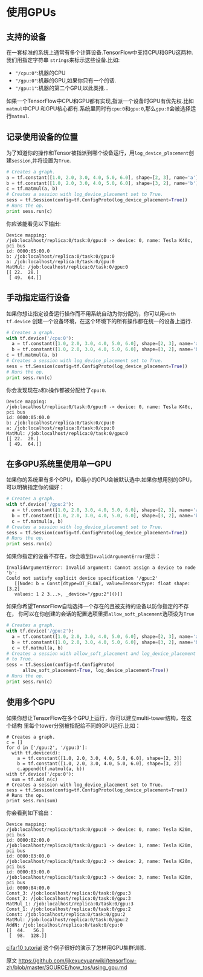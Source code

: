 # 使用GPUs <a class="md-anchor" id="AUTOGENERATED-using-gpus"></a>

## 支持的设备 <a class="md-anchor" id="AUTOGENERATED-supported-devices"></a>

在一套标准的系统上通常有多个计算设备.TensorFlow中支持CPU和GPU这两种.我们用指定字符串
`strings`来标示这些设备.比如:

*  `"/cpu:0"`:机器的CPU
*  `"/gpu:0"`:机器的GPU,如果你只有一个的话.
*  `"/gpu:1"`:机器的第二个GPU,以此类推...

如果一个TensorFlow中CPU和GPU都有实现,指派一个设备时GPU有优先权.比如`matmul`中CPU
和GPU核心都有.系统里同时有`cpu:0`和`gpu:0`,那么`gpu:0`会被选择运行`matmul`.

## 记录使用设备的位置 <a class="md-anchor" id="AUTOGENERATED-logging-device-placement"></a>

为了知道你的操作和Tensor被指派到哪个设备运行，用`log_device_placement`创建`session`,并将设置为`True`.

```python
# Creates a graph.
a = tf.constant([1.0, 2.0, 3.0, 4.0, 5.0, 6.0], shape=[2, 3], name='a')
b = tf.constant([1.0, 2.0, 3.0, 4.0, 5.0, 6.0], shape=[3, 2], name='b')
c = tf.matmul(a, b)
# Creates a session with log_device_placement set to True.
sess = tf.Session(config=tf.ConfigProto(log_device_placement=True))
# Runs the op.
print sess.run(c)
```

你应该能看见以下输出:

```
Device mapping:
/job:localhost/replica:0/task:0/gpu:0 -> device: 0, name: Tesla K40c, pci bus
id: 0000:05:00.0
b: /job:localhost/replica:0/task:0/gpu:0
a: /job:localhost/replica:0/task:0/gpu:0
MatMul: /job:localhost/replica:0/task:0/gpu:0
[[ 22.  28.]
 [ 49.  64.]]

```

## 手动指定运行设备 <a class="md-anchor" id="AUTOGENERATED-manual-device-placement"></a>

如果你想让指定设备运行操作而不用系统自动为你分配的，你可以用`with tf.device`
创建一个设备环境，在这个环境下的所有操作都在统一的设备上运行.

```python
# Creates a graph.
with tf.device('/cpu:0'):
  a = tf.constant([1.0, 2.0, 3.0, 4.0, 5.0, 6.0], shape=[2, 3], name='a')
  b = tf.constant([1.0, 2.0, 3.0, 4.0, 5.0, 6.0], shape=[3, 2], name='b')
c = tf.matmul(a, b)
# Creates a session with log_device_placement set to True.
sess = tf.Session(config=tf.ConfigProto(log_device_placement=True))
# Runs the op.
print sess.run(c)
```

你会发现现在`a`和`b`操作都被分配给了`cpu:0`.

```
Device mapping:
/job:localhost/replica:0/task:0/gpu:0 -> device: 0, name: Tesla K40c, pci bus
id: 0000:05:00.0
b: /job:localhost/replica:0/task:0/cpu:0
a: /job:localhost/replica:0/task:0/cpu:0
MatMul: /job:localhost/replica:0/task:0/gpu:0
[[ 22.  28.]
 [ 49.  64.]]
```

## 在多GPU系统里使用单一GPU<a class="md-anchor" id="AUTOGENERATED-using-a-single-gpu-on-a-multi-gpu-system"></a>

如果你的系统里有多个GPU，ID最小的GPU会被默认选中.如果你想用别的GPU，
可以明确指定你的偏好：

```python
# Creates a graph.
with tf.device('/gpu:2'):
  a = tf.constant([1.0, 2.0, 3.0, 4.0, 5.0, 6.0], shape=[2, 3], name='a')
  b = tf.constant([1.0, 2.0, 3.0, 4.0, 5.0, 6.0], shape=[3, 2], name='b')
  c = tf.matmul(a, b)
# Creates a session with log_device_placement set to True.
sess = tf.Session(config=tf.ConfigProto(log_device_placement=True))
# Runs the op.
print sess.run(c)
```

如果你指定的设备不存在，你会收到`InvalidArgumentError`提示：

```
InvalidArgumentError: Invalid argument: Cannot assign a device to node 'b':
Could not satisfy explicit device specification '/gpu:2'
   [[Node: b = Const[dtype=DT_FLOAT, value=Tensor<type: float shape: [3,2]
   values: 1 2 3...>, _device="/gpu:2"]()]]
```

如果你希望TensorFlow自动选择一个存在的且被支持的设备以防你指定的不存在，
你可以在你创建的会话的配置选项里把`allow_soft_placement`选项设为`True`

```python
# Creates a graph.
with tf.device('/gpu:2'):
  a = tf.constant([1.0, 2.0, 3.0, 4.0, 5.0, 6.0], shape=[2, 3], name='a')
  b = tf.constant([1.0, 2.0, 3.0, 4.0, 5.0, 6.0], shape=[3, 2], name='b')
  c = tf.matmul(a, b)
# Creates a session with allow_soft_placement and log_device_placement set
# to True.
sess = tf.Session(config=tf.ConfigProto(
      allow_soft_placement=True, log_device_placement=True))
# Runs the op.
print sess.run(c)
```

## 使用多个GPU <a class="md-anchor" id="AUTOGENERATED-using-multiple-gpus"></a>

如果你想让TensorFlow在多个GPU上运行，你可以建立multi-tower结构，在这个结构
里每个tower分别被指配给不同的GPU运行.比如：

```
# Creates a graph.
c = []
for d in ['/gpu:2', '/gpu:3']:
  with tf.device(d):
    a = tf.constant([1.0, 2.0, 3.0, 4.0, 5.0, 6.0], shape=[2, 3])
    b = tf.constant([1.0, 2.0, 3.0, 4.0, 5.0, 6.0], shape=[3, 2])
    c.append(tf.matmul(a, b))
with tf.device('/cpu:0'):
  sum = tf.add_n(c)
# Creates a session with log_device_placement set to True.
sess = tf.Session(config=tf.ConfigProto(log_device_placement=True))
# Runs the op.
print sess.run(sum)
```

你会看到如下输出：

```
Device mapping:
/job:localhost/replica:0/task:0/gpu:0 -> device: 0, name: Tesla K20m, pci bus
id: 0000:02:00.0
/job:localhost/replica:0/task:0/gpu:1 -> device: 1, name: Tesla K20m, pci bus
id: 0000:03:00.0
/job:localhost/replica:0/task:0/gpu:2 -> device: 2, name: Tesla K20m, pci bus
id: 0000:83:00.0
/job:localhost/replica:0/task:0/gpu:3 -> device: 3, name: Tesla K20m, pci bus
id: 0000:84:00.0
Const_3: /job:localhost/replica:0/task:0/gpu:3
Const_2: /job:localhost/replica:0/task:0/gpu:3
MatMul_1: /job:localhost/replica:0/task:0/gpu:3
Const_1: /job:localhost/replica:0/task:0/gpu:2
Const: /job:localhost/replica:0/task:0/gpu:2
MatMul: /job:localhost/replica:0/task:0/gpu:2
AddN: /job:localhost/replica:0/task:0/cpu:0
[[  44.   56.]
 [  98.  128.]]
```

[cifar10 tutorial](../../SOURCE/tutorials/deep_cnn/index.md) 这个例子很好的演示了怎样用GPU集群训练.

原文 https://github.com/jikexueyuanwiki/tensorflow-zh/blob/master/SOURCE/how_tos/using_gpu.md
